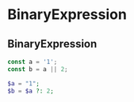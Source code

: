 BinaryExpression
======

## BinaryExpression

```ts
const a = '1';
const b = a || 2;
```

```php
$a = "1";
$b = $a ?: 2;
```